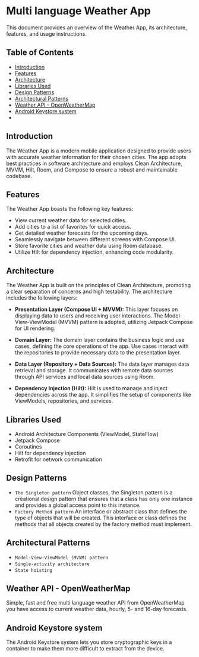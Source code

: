 # Multi language Weather App

This document provides an overview of the Weather App, its architecture, features, and usage instructions.

## Table of Contents

- [Introduction](#introduction)
- [Features](#features)
- [Architecture](#architecture)
- [Libraries Used](#libraries-used)
- [Design Patterns](#design-patterns)
- [Architectural Patterns](#architectural-patterns)
- [Weather API - OpenWeatherMap](#weather-api---openweathermap)
- [Android Keystore system](#android-keystore-system)
- 

## Introduction

The Weather App is a modern mobile application designed to provide users with accurate weather information for their chosen cities. The app adopts best practices in software architecture and employs Clean Architecture, MVVM, Hilt, Room, and Compose to ensure a robust and maintainable codebase.

## Features

The Weather App boasts the following key features:

- View current weather data for selected cities.
- Add cities to a list of favorites for quick access.
- Get detailed weather forecasts for the upcoming days.
- Seamlessly navigate between different screens with Compose UI.
- Store favorite cities and weather data using Room database.
- Utilize Hilt for dependency injection, enhancing code modularity.

## Architecture

The Weather App is built on the principles of Clean Architecture, promoting a clear separation of concerns and high testability. The architecture includes the following layers:

- **Presentation Layer (Compose UI + MVVM):** This layer focuses on displaying data to users and receiving user interactions. The Model-View-ViewModel (MVVM) pattern is adopted, utilizing Jetpack Compose for UI rendering.

- **Domain Layer:** The domain layer contains the business logic and use cases, defining the core operations of the app. Use cases interact with the repositories to provide necessary data to the presentation layer.

- **Data Layer (Repository + Data Sources):** The data layer manages data retrieval and storage. It communicates with remote data sources through API services and local data sources using Room.

- **Dependency Injection (Hilt):** Hilt is used to manage and inject dependencies across the app. It simplifies the setup of components like ViewModels, repositories, and services.


## Libraries Used

- Android Architecture Components (ViewModel, StateFlow)
- Jetpack Compose
- Coroutines
- Hilt for dependency injection
- Retrofit for network communication

## Design Patterns

- `The Singleton pattern`  Object classes, the Singleton pattern is a creational design pattern that ensures that a class has only one instance and provides a global access point to this instance.
- `Factory Method pattern` An interface or abstract class that defines the type of objects that will be created. This interface or class defines the methods that all objects created by the factory method must implement.

## Architectural Patterns

- `Model-View-ViewModel (MVVM) pattern`
- `Single-activity architecture`
- `State hoisting`

## Weather API - OpenWeatherMap

Simple, fast and free multi language weather API from OpenWeatherMap you have access to current weather data, hourly, 5- and 16-day forecasts. 

## Android Keystore system

The Android Keystore system lets you store cryptographic keys in a container to make them more difficult to extract from the device.